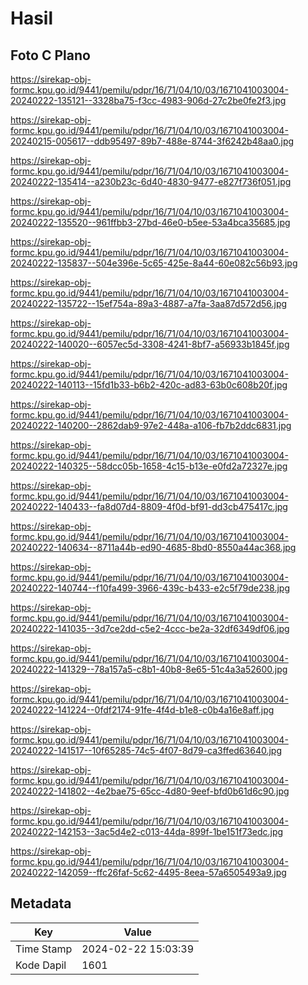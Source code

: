 # Hasil

## Foto C Plano

https://sirekap-obj-formc.kpu.go.id/9441/pemilu/pdpr/16/71/04/10/03/1671041003004-20240222-135121--3328ba75-f3cc-4983-906d-27c2be0fe2f3.jpg

https://sirekap-obj-formc.kpu.go.id/9441/pemilu/pdpr/16/71/04/10/03/1671041003004-20240215-005617--ddb95497-89b7-488e-8744-3f6242b48aa0.jpg

https://sirekap-obj-formc.kpu.go.id/9441/pemilu/pdpr/16/71/04/10/03/1671041003004-20240222-135414--a230b23c-6d40-4830-9477-e827f736f051.jpg

https://sirekap-obj-formc.kpu.go.id/9441/pemilu/pdpr/16/71/04/10/03/1671041003004-20240222-135520--961ffbb3-27bd-46e0-b5ee-53a4bca35685.jpg

https://sirekap-obj-formc.kpu.go.id/9441/pemilu/pdpr/16/71/04/10/03/1671041003004-20240222-135837--504e396e-5c65-425e-8a44-60e082c56b93.jpg

https://sirekap-obj-formc.kpu.go.id/9441/pemilu/pdpr/16/71/04/10/03/1671041003004-20240222-135722--15ef754a-89a3-4887-a7fa-3aa87d572d56.jpg

https://sirekap-obj-formc.kpu.go.id/9441/pemilu/pdpr/16/71/04/10/03/1671041003004-20240222-140020--6057ec5d-3308-4241-8bf7-a56933b1845f.jpg

https://sirekap-obj-formc.kpu.go.id/9441/pemilu/pdpr/16/71/04/10/03/1671041003004-20240222-140113--15fd1b33-b6b2-420c-ad83-63b0c608b20f.jpg

https://sirekap-obj-formc.kpu.go.id/9441/pemilu/pdpr/16/71/04/10/03/1671041003004-20240222-140200--2862dab9-97e2-448a-a106-fb7b2ddc6831.jpg

https://sirekap-obj-formc.kpu.go.id/9441/pemilu/pdpr/16/71/04/10/03/1671041003004-20240222-140325--58dcc05b-1658-4c15-b13e-e0fd2a72327e.jpg

https://sirekap-obj-formc.kpu.go.id/9441/pemilu/pdpr/16/71/04/10/03/1671041003004-20240222-140433--fa8d07d4-8809-4f0d-bf91-dd3cb475417c.jpg

https://sirekap-obj-formc.kpu.go.id/9441/pemilu/pdpr/16/71/04/10/03/1671041003004-20240222-140634--8711a44b-ed90-4685-8bd0-8550a44ac368.jpg

https://sirekap-obj-formc.kpu.go.id/9441/pemilu/pdpr/16/71/04/10/03/1671041003004-20240222-140744--f10fa499-3966-439c-b433-e2c5f79de238.jpg

https://sirekap-obj-formc.kpu.go.id/9441/pemilu/pdpr/16/71/04/10/03/1671041003004-20240222-141035--3d7ce2dd-c5e2-4ccc-be2a-32df6349df06.jpg

https://sirekap-obj-formc.kpu.go.id/9441/pemilu/pdpr/16/71/04/10/03/1671041003004-20240222-141329--78a157a5-c8b1-40b8-8e65-51c4a3a52600.jpg

https://sirekap-obj-formc.kpu.go.id/9441/pemilu/pdpr/16/71/04/10/03/1671041003004-20240222-141224--0fdf2174-91fe-4f4d-b1e8-c0b4a16e8aff.jpg

https://sirekap-obj-formc.kpu.go.id/9441/pemilu/pdpr/16/71/04/10/03/1671041003004-20240222-141517--10f65285-74c5-4f07-8d79-ca3ffed63640.jpg

https://sirekap-obj-formc.kpu.go.id/9441/pemilu/pdpr/16/71/04/10/03/1671041003004-20240222-141802--4e2bae75-65cc-4d80-9eef-bfd0b61d6c90.jpg

https://sirekap-obj-formc.kpu.go.id/9441/pemilu/pdpr/16/71/04/10/03/1671041003004-20240222-142153--3ac5d4e2-c013-44da-899f-1be151f73edc.jpg

https://sirekap-obj-formc.kpu.go.id/9441/pemilu/pdpr/16/71/04/10/03/1671041003004-20240222-142059--ffc26faf-5c62-4495-8eea-57a6505493a9.jpg


## Metadata

| Key        | Value               |
| ---------- | ------------------- |
| Time Stamp | 2024-02-22 15:03:39 |
| Kode Dapil | 1601                |



